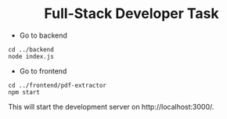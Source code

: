 

<h1 align="center"> Full-Stack Developer Task</h1>






- Go to backend

```
cd ../backend
node index.js
```

- Go to frontend

```
cd ../frontend/pdf-extractor
npm start
```


This will start the development server on http://localhost:3000/.
